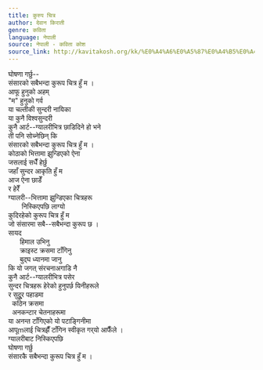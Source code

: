 ```yaml
---
title: कुरुप चित्र
author: देवान किराती
genre: कविता
language: नेपाली
source: नेपाली - कविता कोश
source_link: http://kavitakosh.org/kk/%E0%A4%A6%E0%A5%87%E0%A4%B5%E0%A4%BE%E0%A4%A8_%E0%A4%95%E0%A4%BF%E0%A4%B0%E0%A4%BE%E0%A4%A4%E0%A5%80
---
```


घोषणा गर्छु--  
संसारको सबैभन्दा कुरूप चित्र हुँ म ।  
आफू हुनुको अहम्  
"म" हुनुको गर्व  
या चल्तीकी सुन्दरी नायिका  
या कुनै विश्वसुन्दरी  
कुनै आर्ट--ग्यालरीभित्र छाडिदिने हो भने  
ती पनि सोच्नेछिन् कि  
संसारको सबैभन्दा कुरूप चित्र हुँ म ।  
कोठाको भित्तामा झुन्डिएको ऐना  
जसलाई सधैँ हेर्छु  
जहाँ सुन्दर आकृति हुँ म  
आज ऐना छाडेँ  
र हेरेँ  
ग्यालरी--भित्तामा झुन्डिएका चित्रहरू  
       निस्किएपछि लाग्यो  
कुदिरहेको कुरूप चित्र हुँ म  
जो संसारमा सबै--सबैभन्दा कुरूप छ ।  
सायद  
      हिमाल उभिनु  
      क्राइस्ट क्रसमा टाँगिनु  
      बुद्घ ध्यानमा जानु  
कि यो जगत् संरचनाअगाडि नै  
कुनै आर्ट--ग्यालरीभित्र पसेर  
सुन्दर चित्रहरू हेरेको हुनुपर्छ यिनीहरूले  
र सुदुूर पहाडमा  
  कठिन क्रसमा  
  अनकन्टार चेतनाहरूमा  
या अनन्त टाँगिएको यो पटाङ्गिनीमा  
आपूmलाई चित्रझैँ टाँगिन स्वीकृत गर‍्यो आफैँले ।  
ग्यालरीबाट निस्किएपछि  
घोषणा गर्छु  
संसारकै सबैभन्दा कुरूप चित्र हुँ म ।
